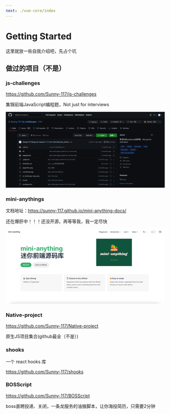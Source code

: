 ```yaml
---
next: ./vue-core/index
---
```


# Getting Started

这里就放一些自我介绍吧，先占个坑

## 做过的项目（不是）

### js-challenges

https://github.com/Sunny-117/js-challenges

集锦前端JavaScript编程题，Not just for interviews

![](./public/js-c.png)

### mini-anythings

文档地址：https://sunny-117.github.io/mini-anything-docs/

还在爆肝中！！！还没开源，再等等我，我一定尽快

![](./public/mini-any.png)

### Native-project

https://github.com/Sunny-117/Native-project

原生JS项目集合(github最全（不是）)


### shooks

一个 react hooks 库

https://github.com/Sunny-117/shooks


### BOSScript

https://github.com/Sunny-117/BOSScript

boss直聘投递、关闭，一条龙服务的油猴脚本，让你海投简历，只需要2分钟





